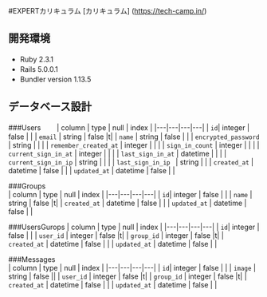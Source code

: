 #EXPERTカリキュラム
[カリキュラム] (https://tech-camp.in/)

## 開発環境
* Ruby 2.3.1　　
* Rails 5.0.0.1　　
* Bundler version 1.13.5　　
  
## データベース設計  

###Users　　
| column | type | null | index |
|---|---|---|---|
| `id`| integer  | false | |
| `email` | string | false |t|
| `name` | string | false | |
| `encrypted_password` | string |  | |
| `remember_created_at` | integer |  | |
| `sign_in_count` | integer |  | |
| `current_sign_in_at` | integer |  | |
| `last_sign_in_at` | datetime |  | |
| `current_sign_in_ip` | string |  | |
| `last_sign_in_ip ` | string |  |
| `created_at` | datetime | false | |
| `updated_at` | datetime | false | |

###Groups  
| column | type | null | index |
|---|---|---|---|
| `id`| integer  | false | |
| `name` | string | false |t|
| `created_at` | datetime | false | |
| `updated_at` | datetime | false | |

###UsersGurops
| column | type | null | index |
|---|---|---|---|
| `id`| integer  | false | |
| `user_id` | integer | false |t|
| `group_id` | integer | false |t|
| `created_at` | datetime | false | |
| `updated_at` | datetime | false | |

###Messages  
| column | type | null | index |
|---|---|---|---|
| `id`| integer  | false | |
| `image` | string | false ||
| `user_id` | integer | false |t|
| `group_id` | integer | false |t|
| `created_at` | datetime | false | |
| `updated_at` | datetime | false | |

